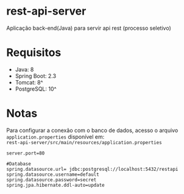 # rest-api-server
Aplicação back-end(Java) para servir api rest (processo seletivo)


# Requisitos
- Java: 8
- Spring Boot: 2.3
- Tomcat: 8^ 
- PostgreSQL: 10^

# Notas
Para configurar a conexão com o banco de dados, acesso o arquivo
`application.properties` disponível em:\
`rest-api-server/src/main/resources/application.properties`

```
server.port=80

#Database
spring.datasource.url= jdbc:postgresql://localhost:5432/restapi
spring.datasource.username=default
spring.datasource.password=secret
spring.jpa.hibernate.ddl-auto=update

```
